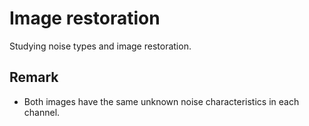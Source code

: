 # Image restoration

Studying noise types and image restoration.

## Remark

- Both images have the same unknown noise characteristics in each channel.
